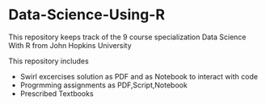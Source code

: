 # Data-Science-Using-R

This repository keeps track of the 9 course specialization Data Science With R from John Hopkins University

This repository includes
 - Swirl excercises solution as PDF and as Notebook to interact with code
 - Progrmming assignments as PDF,Script,Notebook
 - Prescribed Textbooks
 
 
